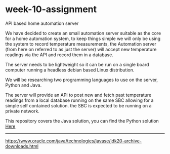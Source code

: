 # week-10-assignment

API based home automation server

We have decided to create an small automation server suitable as the core for a home automation system, to keep things simple we will only be using the system to record temperature measurements, the Automation server (from here on referred to as just the server) will accept new temperature readings via the API and record them in a database.

The server needs to be lightweight so it can be run on a single board computer running a headless debian based Linux distribution.

We will be researching two programming languages to use on the server, Python and Java.

The server will provide an API to post new and fetch past temperature readings from a local database running on the same SBC allowing for a simple self contained solution. the SBC is expected to be running on a private network.

This repository covers the Java solution, you can find the Python solution <a href="https://github.com/Ivovis/week-10-assignment">Here</a>

---

https://www.oracle.com/java/technologies/javase/jdk20-archive-downloads.html